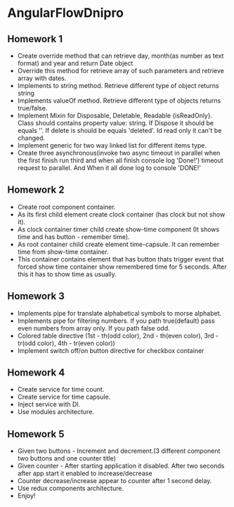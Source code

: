 # AngularFlowDnipro

## Homework 1 ##
- Create override method that can retrieve day, month(as number as text format) and year and return Date object
- Override this method for retrieve array of such parameters and retrieve array with dates.
- Implements to string method. Retrieve different type of object returns string
- Implements valueOf method. Retrieve different type of objects returns true/false.
- Implement Mixin for Disposable, Deletable, Readable {isReadOnly}. Class should contains property value: string. If Dispose it should be equals ''. If delete is should be equals 'deleted'. Id read only it can't be changed.
- Implement generic for two way linked list for different items type.
- Create three asynchronous(invoke two async timeout in parallel when the first finish run third and when all finish console log 'Done!') timeout request to parallel. And When it all done log to console 'DONE!'

## Homework 2 ##
- Create root component container.
- As its first child element create clock container (has clock but not show it).
- As clock container timer child create show-time component (It shows time and has button - remember time).
- As root container child create element time-capsule. It can remember time from show-time container.
- This container contains element that has button thats trigger 
  event that forced show time container show remembered time for 5 seconds. 
  After this it has to show time as usually.


## Homework 3 ##
- Implements pipe for translate alphabetical symbols to morse alphabet.
- Implements pipe for filtering numbers. If you path true(default) pass even numbers from array only. If you path false odd.
- Colored table directive (1st - th(odd color), 2nd - th(even color), 3rd - tr(odd color), 4th - tr(even color))
- Implement switch off/on button directive for checkbox container

## Homework 4 ##
- Create service for time count.
- Create service for time capsule.
- Inject service with DI.
- Use modules architecture.

## Homework 5 ##
- Given two buttons - Increment and decrement.(3 different component two buttons and one counter title)
- Given counter - After starting application it disabled. After two seconds after app start it enabled to increase/decrease
- Counter decrease/increase appear to counter after 1 second delay.
- Use redux components architecture.
- Enjoy!
